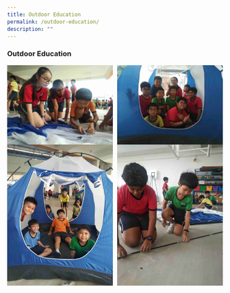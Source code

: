 ```yaml
---
title: Outdoor Education
permalink: /outdoor-education/
description: ""
---
```

### **Outdoor Education**

<img src="/images/oe1.jpg" style="width:49%" align=left>
<img src="/images/oe2.jpg" style="width:49%" align=right>

<br><br><br><br>
<br><br><br>

<img src="/images/oe3.jpg" style="width:49%" align=left>
<img src="/images/oe4.jpg" style="width:49%" align=right>